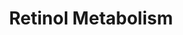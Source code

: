 ---
annotations:
- type: Pathway Ontology
  value: retinol metabolic pathway
authors:
- Rvanrosmeulen
- Andra
description: Pathway that described the metabolism of retinol
last-edited: 2022-02-22
organisms:
- Homo sapiens
redirect_from:
- /index.php/Pathway:WP5188
- /instance/WP5188
schema-jsonld:
- '@context': https://schema.org/
  '@id': https://wikipathways.github.io/pathways/WP5188.html
  '@type': Dataset
  creator:
    '@type': Organization
    name: WikiPathways
  description: Pathway that described the metabolism of retinol
  keywords:
  - ''
  - CYP3A7
  - 11-cis-retinol
  - CYP1A1
  - 11-cis retinal
  - DHRS4
  - all-trans-retinal
  - 4-hydroxy RA
  - 9-cis-retinal
  - beta-Carotene oxygenase 1
  - AWAT2
  - LRAT
  - all-trans-retinoate
  - RPE65
  - RDH12
  - 9-cis-retinoate
  - beta-Carotene
  - SDR16C5
  - all-trans-retinol
  - DHRS9
  - CYP26A1
  - ADH1A
  - Iodopsin
  - 18-hydroxy RA
  - CYP2W1
  - RDH13
  - 4-oxo RA
  - PNPLA4
  - 9-cis-retinol
  - Retinal dehydrogenase 1
  - 11-cis-retinyl ester
  - Aldehyde oxidase
  - all-trans-retinyl esters
  license: CC0
  name: Retinol Metabolism
seo: CreativeWork
title: Retinol Metabolism
wpid: WP5188
---